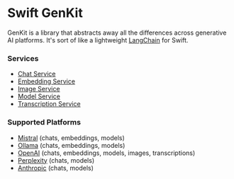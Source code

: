 # Swift GenKit

GenKit is a library that abstracts away all the differences across generative AI platforms. It's sort of like a lightweight [LangChain](https://www.langchain.com) for Swift.

### Services

- [Chat Service](https://github.com/nathanborror/swift-gen-kit/blob/main/Sources/GenKit/Services/ChatService.swift)
- [Embedding Service](https://github.com/nathanborror/swift-gen-kit/blob/main/Sources/GenKit/Services/EmbeddingService.swift)
- [Image Service](https://github.com/nathanborror/swift-gen-kit/blob/main/Sources/GenKit/Services/ImageService.swift)
- [Model Service](https://github.com/nathanborror/swift-gen-kit/blob/main/Sources/GenKit/Services/ModelService.swift)
- [Transcription Service](https://github.com/nathanborror/swift-gen-kit/blob/main/Sources/GenKit/Services/TranscriptionService.swift)

### Supported Platforms

- [Mistral](https://github.com/nathanborror/swift-mistral) (chats, embeddings, models)
- [Ollama](https://github.com/nathanborror/swift-ollama) (chats, embeddings, models)
- [OpenAI](https://github.com/nathanborror/swift-openai) (chats, embeddings, models, images, transcriptions)
- [Perplexity](https://github.com/nathanborror/swift-perplexity) (chats, models)
- [Anthropic](https://github.com/nathanborror/swift-anthropic) (chats, models)
